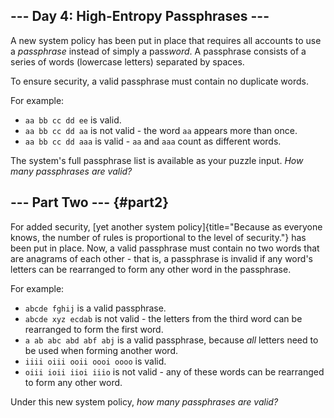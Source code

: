 ## \-\-- Day 4: High-Entropy Passphrases \-\--

A new system policy has been put in place that requires all accounts to
use a *passphrase* instead of simply a pass*word*. A passphrase consists
of a series of words (lowercase letters) separated by spaces.

To ensure security, a valid passphrase must contain no duplicate words.

For example:

-   `aa bb cc dd ee` is valid.
-   `aa bb cc dd aa` is not valid - the word `aa` appears more than
    once.
-   `aa bb cc dd aaa` is valid - `aa` and `aaa` count as different
    words.

The system\'s full passphrase list is available as your puzzle input.
*How many passphrases are valid?*


## \-\-- Part Two \-\-- {#part2}

For added security, [yet another system
policy]{title="Because as everyone knows, the number of rules is proportional to the level of security."}
has been put in place. Now, a valid passphrase must contain no two words
that are anagrams of each other - that is, a passphrase is invalid if
any word\'s letters can be rearranged to form any other word in the
passphrase.

For example:

-   `abcde fghij` is a valid passphrase.
-   `abcde xyz ecdab` is not valid - the letters from the third word can
    be rearranged to form the first word.
-   `a ab abc abd abf abj` is a valid passphrase, because *all* letters
    need to be used when forming another word.
-   `iiii oiii ooii oooi oooo` is valid.
-   `oiii ioii iioi iiio` is not valid - any of these words can be
    rearranged to form any other word.

Under this new system policy, *how many passphrases are valid?*
